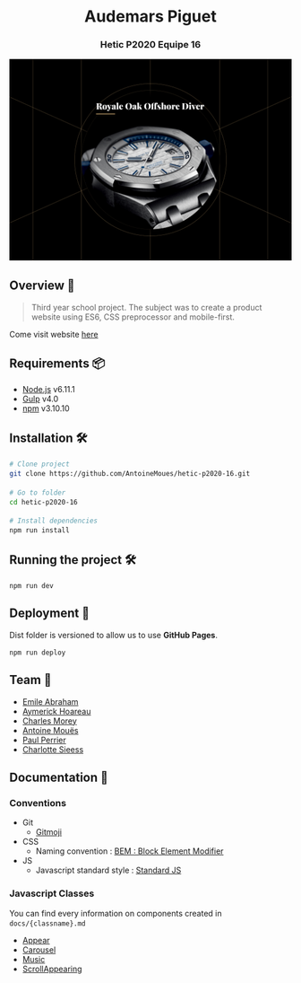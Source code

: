 <h1 align="center">Audemars Piguet</h1>
<h3 align="center">Hetic P2020 Equipe 16</h3>

![Audemars Piguet](/docs/desktop-Landing.jpg)

## Overview 🔎

> Third year school project.
> The subject was to create a product website using ES6, CSS preprocessor and mobile-first.

Come visit website [here](https://antoinemoues.github.io/hetic-p2020-16/)

## Requirements 📦

- [Node.js](https://nodejs.org/en/) v6.11.1
- [Gulp](https://github.com/gulpjs/gulp/blob/master/docs/getting-started.md) v4.0
- [npm](https://www.npmjs.com/) v3.10.10

## Installation 🛠

```sh
# Clone project
git clone https://github.com/AntoineMoues/hetic-p2020-16.git

# Go to folder
cd hetic-p2020-16

# Install dependencies
npm run install
```

## Running the project 🛠

```
npm run dev
```

## Deployment 🚀

Dist folder is versioned to allow us to use **GitHub Pages**.

```
npm run deploy
```

## Team 👥

- [Emile Abraham](https://twitter.com/Emile_Abraham)
- [Aymerick Hoareau](https://fr.linkedin.com/in/aymerick-hoareau)
- [Charles Morey](https://dribbble.com/CharlyMatou)
- [Antoine Mouës](https://github.com/AntoineMoues)
- [Paul Perrier](https://twitter.com/P__Perrier)
- [Charlotte Sieess](https://www.linkedin.com/in/charlotte-sieess-275882a7/)

## Documentation 📝

### Conventions

- Git
  - [Gitmoji](https://gitmoji.carloscuesta.me/)
- CSS
  - Naming convention : [BEM : Block Element Modifier](http://getbem.com/)
- JS
  - Javascript standard style : [Standard JS](https://standardjs.com/)

### Javascript Classes

You can find every information on components created in `docs/{classname}.md`

- [Appear](docs/Appear.md)
- [Carousel](docs/Carousel.md)
- [Music](docs/Music.md)
- [ScrollAppearing](docs/ScrollAppearing.md) 
